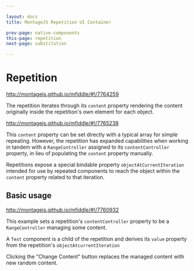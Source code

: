 ```yaml
---

layout: docs
title: MontageJS Repetition UI Container

prev-page: native-components
this-page: repetition
next-page: substitution

---
```



# Repetition

http://montagejs.github.io/mfiddle/#!/7764259

The repetition iterates through its `content` property rendering the content originally inside the repetition's own element for each object. 

http://montagejs.github.io/mfiddle/#!/7765238

This `content` property can be set directly with a typical array for simple repeating. However, the repetition has expanded capabilities when working in tandem with a `RangeController` assigned to its `contentController` property, in lieu of populating the `content` property manually.

Repetitions expose a special bindable property `objectAtCurrentIteration` intended for use by repeated components to reach the object within the `content` property related to that iteration.

## Basic usage
http://montagejs.github.io/mfiddle/#!/7760932

This example sets a repetition's `contentController` property to be a `RangeController` managing some content.

A `Text` component is a child of the repetition and derives its `value` property from the repetition's `objectAtcurrentIteration`

Clicking the "Change Content" button replaces the managed content with new random content.
